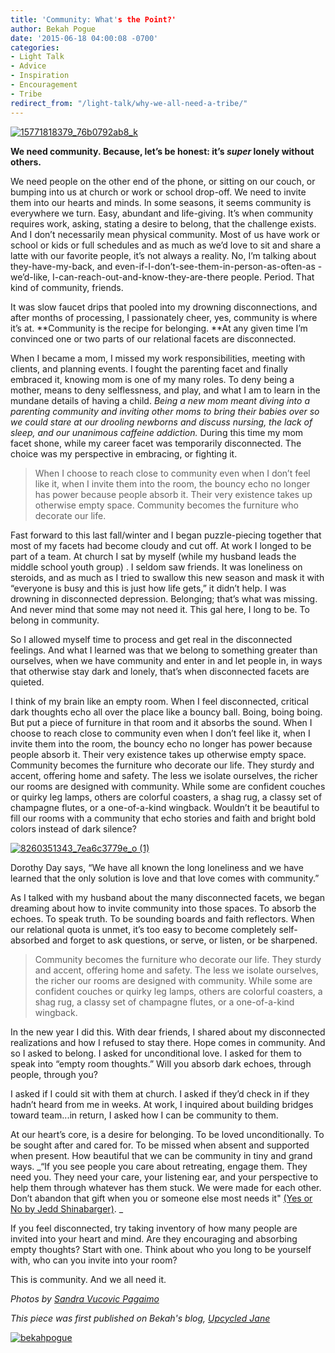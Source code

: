 ```yaml
---
title: 'Community: What's the Point?'
author: Bekah Pogue
date: '2015-06-18 04:00:08 -0700'
categories:
- Light Talk
- Advice
- Inspiration
- Encouragement
- Tribe
redirect_from: "/light-talk/why-we-all-need-a-tribe/"
---
```


[![15771818379_76b0792ab8_k](http://yellowconference.com/wp-content/uploads/2015/06/15771818379_76b0792ab8_k.jpg)](http://yellowconference.com/wp-content/uploads/2015/06/15771818379_76b0792ab8_k.jpg)

**We need community. Because, let’s be honest: it’s _super_ lonely without others.**

We need people on the other end of the phone, or sitting on our couch, or bumping into us at church or work or school drop-off. We need to invite them into our hearts and minds. In some seasons, it seems community is everywhere we turn. Easy, abundant and life-giving. It’s when community requires work, asking, stating a desire to belong, that the challenge exists. And I don’t necessarily mean physical community. Most of us have work or school or kids or full schedules and as much as we’d love to sit and share a latte with our favorite people, it’s not always a reality. No, I’m talking about they-have-my-back, and even-if-I-don’t-see-them-in-person-as-often-as -we’d-like, I-can-reach-out-and-know-they-are-there people. Period. That kind of community, friends.

It was slow faucet drips that pooled into my drowning disconnections, and after months of processing, I passionately cheer, yes, community is where it’s at. **Community is the recipe for belonging. **At any given time I’m convinced one or two parts of our relational facets are disconnected.

When I became a mom, I missed my work responsibilities, meeting with clients, and planning events. I fought the parenting facet and finally embraced it, knowing mom is one of my many roles. To deny being a mother, means to deny selflessness, and play, and what I am to learn in the mundane details of having a child. _Being a new mom meant diving into a parenting community and inviting other moms to bring their babies over so we could stare at our drooling newborns and discuss nursing, the lack of sleep, and our unanimous caffeine addiction._ During this time my mom facet shone, while my career facet was temporarily disconnected. The choice was my perspective in embracing, or fighting it.

> When I choose to reach close to community even when I don’t feel like it, when I invite them into the room, the bouncy echo no longer has power because people absorb it. Their very existence takes up otherwise empty space. Community becomes the furniture who decorate our life.

Fast forward to this last fall/winter and I began puzzle-piecing together that most of my facets had become cloudy and cut off. At work I longed to be part of a team. At church I sat by myself (while my husband leads the middle school youth group) . I seldom saw friends. It was loneliness on steroids, and as much as I tried to swallow this new season and mask it with “everyone is busy and this is just how life gets,” it didn’t help. I was drowning in disconnected depression. Belonging; that’s what was missing. And never mind that some may not need it. This gal here, I long to be. To belong in community.

So I allowed myself time to process and get real in the disconnected feelings. And what I learned was that we belong to something greater than ourselves, when we have community and enter in and let people in, in ways that otherwise stay dark and lonely, that’s when disconnected facets are quieted.

I think of my brain like an empty room. When I feel disconnected, critical dark thoughts echo all over the place like a bouncy ball. Boing, boing boing. But put a piece of furniture in that room and it absorbs the sound. When I choose to reach close to community even when I don’t feel like it, when I invite them into the room, the bouncy echo no longer has power because people absorb it. Their very existence takes up otherwise empty space. Community becomes the furniture who decorate our life. They sturdy and accent, offering home and safety. The less we isolate ourselves, the richer our rooms are designed with community. While some are confident couches or quirky leg lamps, others are colorful coasters, a shag rug, a classy set of champagne flutes, or a one-of-a-kind wingback. Wouldn’t it be beautiful to fill our rooms with a community that echo stories and faith and bright bold colors instead of dark silence?

[![8260351343_7ea6c3779e_o (1)](http://yellowconference.com/wp-content/uploads/2015/06/8260351343_7ea6c3779e_o-1.jpg)](http://yellowconference.com/wp-content/uploads/2015/06/8260351343_7ea6c3779e_o-1.jpg)

Dorothy Day says, “We have all known the long loneliness and we have learned that the only solution is love and that love comes with community.”

As I talked with my husband about the many disconnected facets, we began dreaming about how to invite community into those spaces. To absorb the echoes. To speak truth. To be sounding boards and faith reflectors. When our relational quota is unmet, it’s too easy to become completely self-absorbed and forget to ask questions, or serve, or listen, or be sharpened.

> Community becomes the furniture who decorate our life. They sturdy and accent, offering home and safety. The less we isolate ourselves, the richer our rooms are designed with community. While some are confident couches or quirky leg lamps, others are colorful coasters, a shag rug, a classy set of champagne flutes, or a one-of-a-kind wingback.

In the new year I did this. With dear friends, I shared about my disconnected realizations and how I refused to stay there. Hope comes in community. And so I asked to belong. I asked for unconditional love. I asked for them to speak into “empty room thoughts.” Will you absorb dark echoes, through people, through you?

I asked if I could sit with them at church. I asked if they’d check in if they hadn’t heard from me in weeks. At work, I inquired about building bridges toward team...in return, I asked how I can be community to them.

At our heart’s core, is a desire for belonging. To be loved unconditionally. To be sought after and cared for. To be missed when absent and supported when present. How beautiful that we can be community in tiny and grand ways. _“If you see people you care about retreating, engage them. They need you. They need your care, your listening ear, and your perspective to help them through whatever has them stuck. We were made for each other. Don’t abandon that gift when you or someone else most needs it" [(Yes or No by Jedd Shinabarger)](http://www.yesornobook.com/). _

If you feel disconnected, try taking inventory of how many people are invited into your heart and mind. Are they encouraging and absorbing empty thoughts? Start with one. Think about who you long to be yourself with, who can you invite into your room?

This is community. And we all need it.

_Photos by [Sandra Vucovic Pagaimo](https://www.flickr.com/photos/54132946@N08/with/8260351343/)_

_This piece was first published on Bekah's blog, [Upcycled Jane](http://www.upcycledjane.com/)_

[![bekahpogue](http://yellowconference.com/wp-content/uploads/2015/06/bekahpogue.jpg)](http://www.upcycledjane.com/)
